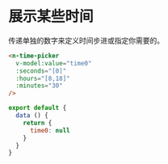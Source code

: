 # 展示某些时间

传递单独的数字来定义时间步进或指定你需要的。

```html
<n-time-picker
  v-model:value="time0"
  :seconds="[0]"
  :hours="[8,18]"
  :minutes="30"
/>
```

```js
export default {
  data () {
    return {
      time0: null
    }
  }
}
```
